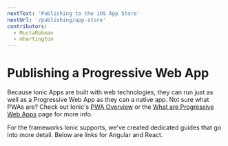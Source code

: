 ```yaml
---
nextText: 'Publishing to the iOS App Store'
nextUrl: '/publishing/app-store'
contributors:
  - MustaRohman
  - mhartington
---
```


# Publishing a Progressive Web App

Because Ionic Apps are built with web technologies, they can run just as well as a Progressive Web App as they can a native app. Not sure what PWAs are? Check out Ionic's <a href="https://ionicframework.com/pwa" target="_blank">PWA Overview</a> or the [What are Progressive Web Apps](/intro/what-are-progressive-web-apps) page for more info.

For the frameworks Ionic supports, we've created dedicated guides that go into more detail. Below are links for Angular and React.

<docs-cards> <docs-card header="Angular" href="/angular/pwa" img="/assets/img/frameworks/angular.svg"></docs-card> <docs-card header="React" href="/react/pwa" img="/assets/img/frameworks/react.svg"></docs-card> </docs-cards>
